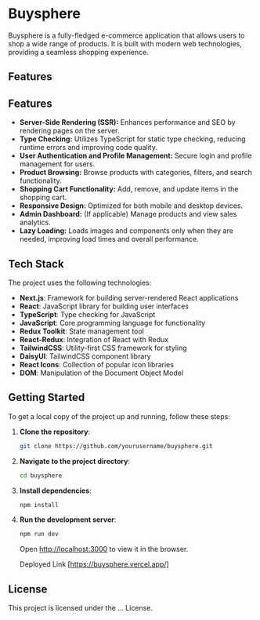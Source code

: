 # Buysphere

Buysphere is a fully-fledged e-commerce application that allows users to shop a wide range of products. It is built with modern web technologies, providing a seamless shopping experience.

## Features

## Features

- **Server-Side Rendering (SSR):** Enhances performance and SEO by rendering pages on the server.
- **Type Checking:** Utilizes TypeScript for static type checking, reducing runtime errors and improving code quality.
- **User Authentication and Profile Management:** Secure login and profile management for users.
- **Product Browsing:** Browse products with categories, filters, and search functionality.
- **Shopping Cart Functionality:** Add, remove, and update items in the shopping cart.
- **Responsive Design:** Optimized for both mobile and desktop devices.
- **Admin Dashboard:** (If applicable) Manage products and view sales analytics.
- **Lazy Loading:** Loads images and components only when they are needed, improving load times and overall performance.

## Tech Stack

The project uses the following technologies:

- **Next.js**: Framework for building server-rendered React applications
- **React**: JavaScript library for building user interfaces
- **TypeScript**: Type checking for JavaScript
- **JavaScript**: Core programming language for functionality
- **Redux Toolkit**: State management tool
- **React-Redux**: Integration of React with Redux
- **TailwindCSS**: Utility-first CSS framework for styling
- **DaisyUI**: TailwindCSS component library
- **React Icons**: Collection of popular icon libraries
- **DOM**: Manipulation of the Document Object Model

## Getting Started

To get a local copy of the project up and running, follow these steps:

1. **Clone the repository**:
    ```bash
    git clone https://github.com/yourusername/buysphere.git
    ```
2. **Navigate to the project directory**:
    ```bash
    cd buysphere
    ```
3. **Install dependencies**:
    ```bash
    npm install
    ```
4. **Run the development server**:
    ```bash
    npm run dev
    ```
    Open [http://localhost:3000](http://localhost:3000) to view it in the browser.

    Deployed Link [https://buysphere.vercel.app/]

## License

This project is licensed under the ... License.
